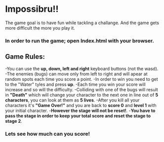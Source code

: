 # Impossibru!!
The game goal is to have fun while tackling a challange. And the game gets more difficult the more you play it.
### In order to run the game; open **Index.html** with your browser.
## Game Rules:
-You can use the **up, down, left and right** keyboard buttons (not the wasd).
-The enemies (bugs) can move only from left to right and will apear at random spots each time you score a point.
-In order to win you need to get to the "Water" tyles and press **up**.
-Each time you win your score will increase and so will the difficulty.
-Colliding with one of the bugs will result in **"Death"** which will change your character to the next one in line out of **5 characters**, you can look at them as **5 lives**.
-After you kill all your characters it's **"Game Over!"** and you are back to **score 0** and **level 1** with your initial character.
-**However the stage will not be reset!**.
-**You have to pass the stage in order to keep your total score and reset the stage to stage 2**.
### Lets see how much can you score!
